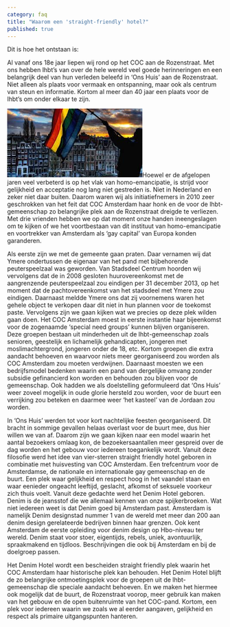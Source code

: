 ```yaml
---
category: faq
title: "Waarom een 'straight-friendly' hotel?"
published: true
---
```


Dit is hoe het ontstaan is: 

Al vanaf ons 18e jaar liepen wij rond op het COC aan de Rozenstraat. Met ons hebben lhbt’s van over de hele wereld veel goede herinneringen en een belangrijk deel van hun verleden beleefd in ‘Ons Huis’ aan de Rozenstraat. Niet alleen als plaats voor vermaak en ontspanning, maar ook als centrum van steun en informatie. Kortom al meer dan 40 jaar een plaats voor de lhbt’s om onder elkaar te zijn.

![Left aligned illustration](/media/amsterdam-gay.jpg)Hoewel er de afgelopen jaren veel verbeterd is op het vlak van homo-emancipatie, is strijd voor gelijkheid en acceptatie nog lang niet gestreden is. Niet in Nederland en zeker niet daar buiten. Daarom waren wij als initiatiefnemers in 2010 zeer geschrokken van het feit dat COC Amsterdam haar honk en de voor de lhbt-gemeenschap zo belangrijke plek aan de Rozenstraat dreigde te verliezen. Met drie vrienden hebben we op dat moment onze handen ineengeslagen om te kijken of we het voortbestaan van dit instituut van homo-emancipatie en voortrekker van Amsterdam als ‘gay capital’ van Europa konden garanderen. 

Als eerste zijn we met de gemeente gaan praten. Daar vernamen wij dat Ymere ondertussen de eigenaar van het pand met bijbehorende peuterspeelzaal was geworden. Van Stadsdeel Centrum hoorden wij vervolgens dat de in 2008 gesloten huurovereenkomst met de aangrenzende peuterspeelzaal zou eindigen per 31 december 2013, op het moment dat de pachtovereenkomst van het stadsdeel met Ymere zou eindigen. Daarnaast meldde Ymere ons dat zij voornemens waren het gehele object te verkopen daar dit niet in hun plannen voor de toekomst paste.
Vervolgens zijn we gaan kijken wat we precies op deze plek wilden gaan doen. Het COC Amsterdam moest in eerste instantie haar bijeenkomst voor de zogenaamde ‘special need groups’ kunnen blijven organiseren. Deze groepen bestaan uit minderheden uit de lhbt-gemeenschap zoals senioren, geestelijk en lichamelijk gehandicapten, jongeren met moslimachtergrond, jongeren onder de 18, etc. Kortom groepen die extra aandacht behoeven en waarvoor niets meer georganiseerd zou worden als COC Amsterdam zou moeten verdwijnen. Daarnaast moesten we een bedrijfsmodel bedenken waarin een pand van dergelijke omvang zonder subsidie gefinancierd kon worden en behouden zou blijven voor de gemeenschap. Ook hadden we als doelstelling geformuleerd dat ‘Ons Huis’ weer zoveel mogelijk in oude glorie hersteld zou worden, voor de buurt een verrijking zou beteken en daarmee weer ‘het kasteel’ van de Jordaan zou worden.

In ‘Ons Huis’ werden tot voor kort nachtelijke feesten georganiseerd. Dit bracht in sommige gevallen helaas overlast voor de buurt mee, dus hier willen we van af. Daarom zijn we gaan kijken naar een model waarin het aantal bezoekers omlaag kon, de bezoekersaantallen meer gespreid over de dag worden en het gebouw voor iedereen toegankelijk wordt. Vanuit deze filosofie werd het idee van vier-sterren straight friendly hotel geboren in combinatie met huisvesting van COC Amsterdam. Een trefcentrum voor de Amsterdamse, de nationale en internationale gay gemeenschap en de buurt. Een plek waar gelijkheid en respect hoog in het vaandel staan en waar eenieder ongeacht leeftijd, geslacht, afkomst of seksuele voorkeur zich thuis voelt.
Vanuit deze gedachte werd het Denim Hotel geboren. Denim is de jeansstof die we allemaal kennen van onze spijkerbroeken. Wat niet iedereen weet is dat Denim goed bij Amsterdam past. Amsterdam is namelijk Denim designstad nummer 1 van de wereld met meer dan 200 aan denim design gerelateerde bedrijven binnen haar grenzen. Ook kent Amsterdam de eerste opleiding voor denim design op Hbo-niveau ter wereld. Denim staat voor stoer, eigentijds, rebels, uniek, avontuurlijk, spraakmakend en tijdloos. Beschrijvingen die ook bij Amsterdam en bij de doelgroep passen.

Het Denim Hotel wordt een bescheiden straight friendly plek waarin het COC Amsterdam haar historische plek kan behouden. Het Denim Hotel blijft de zo belangrijke ontmoetingsplek voor de groepen uit de lhbt-gemeenschap die speciale aandacht behoeven. En we maken het hiermee ook mogelijk dat de buurt, de Rozenstraat voorop, meer gebruik kan maken van het gebouw en de open buitenruimte van het COC-pand. Kortom, een plek voor iedereen waarin we zoals we al eerder aangaven, gelijkheid en respect als primaire uitgangspunten hanteren.